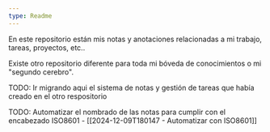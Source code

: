 ```yaml
---
type: Readme
---
```


En este repositorio están mis notas y anotaciones relacionadas a mi trabajo, tareas, proyectos, etc.. 

Existe otro repositorio diferente para toda mi bóveda de conocimientos o mi "segundo cerebro".

TODO: Ir migrando aqui el sistema de notas y gestión de tareas que había creado en el otro respositorio


TODO: Automatizar el nombrado de las notas para cumplir con el encabezado ISO8601 - [[2024-12-09T180147 - Automatizar con ISO8601]]

